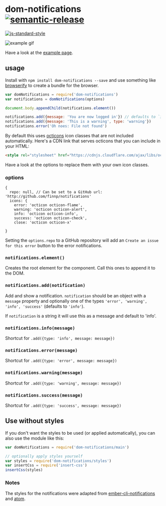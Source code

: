# dom-notifications [![semantic-release](https://img.shields.io/badge/%20%20%F0%9F%93%A6%F0%9F%9A%80-semantic--release-e10079.svg)](https://github.com/semantic-release/semantic-release)
[![js-standard-style](https://cdn.rawgit.com/feross/standard/master/badge.svg)](https://github.com/feross/standard)

![example gif](http://i.giphy.com/l41YBkA7AKgVXXwjK.gif)

Have a look at the [example page](http://www.finnpauls.de/dom-notifications/).

## usage

Install with `npm install dom-notifications --save` and use something like
[browserify](http://browserify.org/) to create a bundle for the browser.

```js
var domNotifications = require('dom-notifications')
var notifications = domNotifications(options)

document.body.appendChild(notifications.element())

notifications.add({message: 'You are now logged in'}) // defaults to `info`
notifications.add({message: 'This is a warning', type: 'warning'})
notifications.error('Oh noes: File not found')
```

By default this uses [octicons](https://octicons.github.com/) icon classes
that are not included automatically. Here's a CDN link that serves octicons that
you can include in your HTML:
```html
<style rel="stylesheet" href="https://cdnjs.cloudflare.com/ajax/libs/octicons/3.5.0/octicons.min.css">
```
Have a look at the options to replace them with your own icon classes.

### options
```
{
  repo: null, // Can be set to a GitHub url: 'http://github.com/finnp/notifications'
  icons: {
    error: 'octicon octicon-flame',
    warning: 'octicon octicon-alert',
    info: 'octicon octicon-info',
    success: 'octicon octicon-check',
    close: 'octicon octicon-x'

}
```

Setting the `options.repo` to a GitHub repository will add an `Create an issue for this error`
button to the error notifications.


### `notifications.element()`

Creates the root element for the component. Call this ones to append it to
the DOM.

### `notifications.add(notification)`

Add and show a notification. `notification` should be an object with a `message`
property and optionally one of the types `'error', 'warning', 'info', 'success'`
(defaults to `'info'`).

If `notification` is a string it will use this as a message and default to 'info'.

### `notifications.info(message)`
Shortcut for `.add({type: 'info', message: message})`

### `notifications.error(message)`
Shortcut for `.add({type: 'error', message: message})`

### `notifications.warning(message)`
Shortcut for `.add({type: 'warning', message: message})`

### `notifications.success(message)`
Shortcut for `.add({type: 'success', message: message})`

## Use without styles

If you don't want the styles to be used (or applied automatically),
you can also use the module like this:

```js
var domNotifications = require('dom-notifications/main')

// optionally apply styles yourself
var styles = require('dom-notifications/styles')
var insertCss = require('insert-css')
insertCss(styles)
```

### Notes

The styles for the notifications were adapted from [ember-cli-notifications](https://github.com/stonecircle/ember-cli-notifications)
and [atom](https://github.com/atom/notifications).
